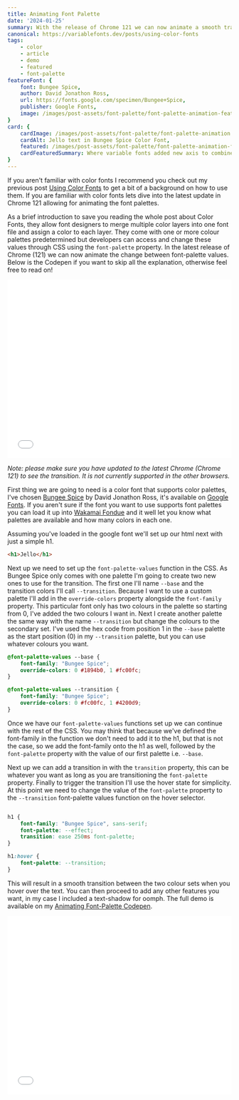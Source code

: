 ```yaml
---
title: Animating Font Palette
date: '2024-01-25'
summary: With the release of Chrome 121 we can now animate a smooth transition between font-palettes in Color Fonts using only CSS.
canonical: https://variablefonts.dev/posts/using-color-fonts
tags:
    - color
    - article
    - demo
    - featured
    - font-palette
featureFont: {
    font: Bungee Spice, 
    author: David Jonathon Ross,
    url: https://fonts.google.com/specimen/Bungee+Spice,
    publisher: Google Fonts,   
    image: /images/post-assets/font-palette/font-palette-animation-featured.jpg
}
card: {
    cardImage: /images/post-assets/font-palette/font-palette-animation.jpg,
    cardAlt: Jello text in Bungee Spice Color Font,
    featured: /images/post-assets/font-palette/font-palette-animation-featured.jpg,
    cardFeaturedSummary: Where variable fonts added new axis to combine multiple font styles into the one file color fonts do a similar thing but with color, and now these colour palettes can be animated opening up more doors for creating text effects on the web.
}
---
```


If you aren't familiar with color fonts I recommend you check out my previous post [Using Color Fonts](/posts/using-color-fonts) to get a bit of a background on how to use them. If you are familiar with color fonts lets dive into the latest update in Chrome 121 allowing for animating the font palettes.

As a brief introduction to save you reading the whole post about Color Fonts, they allow font designers to merge multiple color layers into one font file and assign a color to each layer. They come with one or more colour palettes predetermined but developers can access and change these values through CSS using the `font-palette` property. In the latest release of Chrome (121) we can now animate the change between font-palette values. Below is the Codepen if you want to skip all the explanation, otherwise feel free to read on!

<div class="codepen"><iframe height="400" style="width: 100%;" scrolling="no" title="Animating font-palette" src="//codepen.io/mandymichael/embed/poYWayY/?height=300&theme-id=dark&default-tab=result" frameBorder="no"  allowfullscreen="true">
</iframe></div>

*Note: please make sure you have updated to the latest Chrome (Chrome 121) to see the transition. It is not currently supported in the other browsers.*

First thing we are going to need is a color font that supports color palettes, I've chosen [Bungee Spice](https://fonts.google.com/specimen/Bungee+Spice) by David Jonathon Ross, it's available on [Google Fonts](https://fonts.google.com/specimen/Bungee+Spice). If you aren't sure if the font you want to use supports font palettes you can load it up into [Wakamai Fondue](https://wakamaifondue.com/) and it well let you know what palettes are available and how many colors in each one.

Assuming you've loaded in the google font we'll set up our html next with just a simple h1.

```html
<h1>Jello</h1>
```

Next up we need to set up the `font-palette-values` function in the CSS. As Bungee Spice only comes with one palette I'm going to create two new ones to use for the transition. The first one I'll name `--base` and the transition colors I'll call `--transition`. Because I want to use a custom palette I'll add in the `override-colors` property alongside the `font-family` property. This particular font only has two colours in the palette so starting from 0, I've added the two colours I want in. Next I create another palette the same way with the name `--transition` but change the colours to the secondary set. I've used the hex code from position 1 in the `--base` palette as the start position (0) in my `--transition` palette, but you can use whatever colours you want.

```css
@font-palette-values --base {
	font-family: "Bungee Spice";
	override-colors: 0 #1894b0, 1 #fc00fc;
}

@font-palette-values --transition {
	font-family: "Bungee Spice";
	override-colors: 0 #fc00fc, 1 #4200d9;
}
```

Once we have our `font-palette-values` functions set up we can continue with the rest of the CSS. You may think that because we've defined the font-family in the function we don't need to add it to the h1, but that is not the case, so we add the font-family onto the h1 as well, followed by the `font-palette` property with the value of our first palette i.e. `--base`.

Next up we can add a transition in with the `transition` property, this can be whatever you want as long as you are transitioning the `font-palette` property. Finally to trigger the transition I'll use the hover state for simplicity. At this point we need to change the value of the `font-palette` property to the `--transition` font-palette values function on the hover selector.

```css

h1 {
	font-family: "Bungee Spice", sans-serif;
	font-palette: --effect;
	transition: ease 250ms font-palette;
}

h1:hover {
	font-palette: --transition;
}

```

This will result in a smooth transition between the two colour sets when you hover over the text. You can then proceed to add any other features you want, in my case I included a text-shadow for oomph. The full demo is available on my [Animating Font-Palette Codepen](https://codepen.io/mandymichael/pen/poYWayY).

<div class="codepen"><iframe height="400" style="width: 100%;" scrolling="no" title="Animating font-palette" src="//codepen.io/mandymichael/embed/poYWayY/?height=300&theme-id=dark&default-tab=result" frameBorder="no"  allowfullscreen="true">
</iframe></div>


